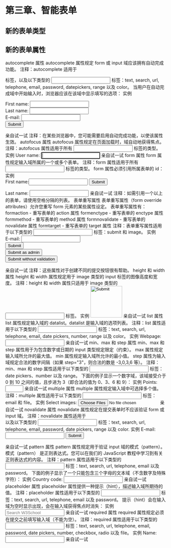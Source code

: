 # 第三章、智能表单

## 新的表单类型

## 新的表单属性

autocomplete 属性
autocomplete 属性规定 form 或 input 域应该拥有自动完成功能。
注释：autocomplete 适用于 <form> 标签，以及以下类型的 <input> 标签：text, search, url, telephone, email, password, datepickers, range 以及 color。
当用户在自动完成域中开始输入时，浏览器应该在该域中显示填写的选项：
实例
<form action="demo_form.asp" method="get" autocomplete="on">
First name: <input type="text" name="fname" /><br />
Last name: <input type="text" name="lname" /><br />
E-mail: <input type="email" name="email" autocomplete="off" /><br />
<input type="submit" />
</form>
亲自试一试
注释：在某些浏览器中，您可能需要启用自动完成功能，以使该属性生效。
autofocus 属性
autofocus 属性规定在页面加载时，域自动地获得焦点。
注释：autofocus 属性适用于所有 <input> 标签的类型。
实例
User name: <input type="text" name="user_name"  autofocus="autofocus" />
亲自试一试
form 属性
form 属性规定输入域所属的一个或多个表单。
注释：form 属性适用于所有 <input> 标签的类型。
form 属性必须引用所属表单的 id：
实例
<form action="demo_form.asp" method="get" id="user_form">
First name:<input type="text" name="fname" />
<input type="submit" />
</form>
Last name: <input type="text" name="lname" form="user_form" />
亲自试一试
注释：如需引用一个以上的表单，请使用空格分隔的列表。
表单重写属性
表单重写属性（form override attributes）允许您重写 form 元素的某些属性设定。
表单重写属性有：
formaction - 重写表单的 action 属性
formenctype - 重写表单的 enctype 属性
formmethod - 重写表单的 method 属性
formnovalidate - 重写表单的 novalidate 属性
formtarget - 重写表单的 target 属性
注释：表单重写属性适用于以下类型的 <input> 标签：submit 和 image。
实例
<form action="demo_form.asp" method="get" id="user_form">
E-mail: <input type="email" name="userid" /><br />
<input type="submit" value="Submit" />
<br />
<input type="submit" formaction="demo_admin.asp" value="Submit as admin" />
<br />
<input type="submit" formnovalidate="true" value="Submit without validation" />
<br />
</form>
亲自试一试
注释：这些属性对于创建不同的提交按钮很有帮助。
height 和 width 属性
height 和 width 属性规定用于 image 类型的 input 标签的图像高度和宽度。
注释：height 和 width 属性只适用于 image 类型的 <input> 标签。
实例
<input type="image" src="img_submit.gif" width="99" height="99" />
亲自试一试
list 属性
list 属性规定输入域的 datalist。datalist 是输入域的选项列表。
注释：list 属性适用于以下类型的 <input> 标签：text, search, url, telephone, email, date pickers, number, range 以及 color。
实例
Webpage: <input type="url" list="url_list" name="link" />
<datalist id="url_list">
<option label="W3Schools" value="http://www.w3school.com.cn" />
<option label="Google" value="http://www.google.com" />
<option label="Microsoft" value="http://www.microsoft.com" />
</datalist>
亲自试一试
min、max 和 step 属性
min、max 和 step 属性用于为包含数字或日期的 input 类型规定限定（约束）。
max 属性规定输入域所允许的最大值。
min 属性规定输入域所允许的最小值。
step 属性为输入域规定合法的数字间隔（如果 step="3"，则合法的数是 -3,0,3,6 等）。
注释：min、max 和 step 属性适用于以下类型的 <input> 标签：date pickers、number 以及 range。
下面的例子显示一个数字域，该域接受介于 0 到 10 之间的值，且步进为 3（即合法的值为 0、3、6 和 9）：
实例
Points: <input type="number" name="points" min="0" max="10" step="3" />
亲自试一试
multiple 属性
multiple 属性规定输入域中可选择多个值。
注释：multiple 属性适用于以下类型的 <input> 标签：email 和 file。
实例
Select images: <input type="file" name="img" multiple="multiple" />
亲自试一试
novalidate 属性
novalidate 属性规定在提交表单时不应该验证 form 或 input 域。
注释：novalidate 属性适用于 <form> 以及以下类型的 <input> 标签：text, search, url, telephone, email, password, date pickers, range 以及 color.
实例
<form action="demo_form.asp" method="get" novalidate="true">
E-mail: <input type="email" name="user_email" />
<input type="submit" />
</form>
亲自试一试
pattern 属性
pattern 属性规定用于验证 input 域的模式（pattern）。
模式（pattern） 是正则表达式。您可以在我们的 JavaScript 教程中学习到有关正则表达式的内容。
注释：pattern 属性适用于以下类型的 <input> 标签：text, search, url, telephone, email 以及 password。
下面的例子显示了一个只能包含三个字母的文本域（不含数字及特殊字符）：
实例
Country code: <input type="text" name="country_code"
pattern="[A-z]{3}" title="Three letter country code" />
亲自试一试
placeholder 属性
placeholder 属性提供一种提示（hint），描述输入域所期待的值。
注释：placeholder 属性适用于以下类型的 <input> 标签：text, search, url, telephone, email 以及 password。
提示（hint）会在输入域为空时显示出现，会在输入域获得焦点时消失：
实例
<input type="search" name="user_search"  placeholder="Search W3School" />
亲自试一试
required 属性
required 属性规定必须在提交之前填写输入域（不能为空）。
注释：required 属性适用于以下类型的 <input> 标签：text, search, url, telephone, email, password, date pickers, number, checkbox, radio 以及 file。
实例
Name: <input type="text" name="usr_name" required="required" />
亲自试一试